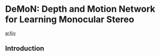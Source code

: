 # DeMoN: Depth and Motion Network for Learning Monocular Stereo
[arXiv](https://arxiv.org/abs/1612.02401)

## Introduction
